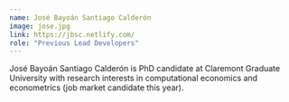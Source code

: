 ```yaml
---
name: José Bayoán Santiago Calderón
image: jose.jpg
link: https://jbsc.netlify.com/
role: "Previous Lead Developers"
---
```

José Bayoán Santiago Calderón is PhD candidate at Claremont Graduate University with research interests in computational economics and econometrics (job market candidate this year).